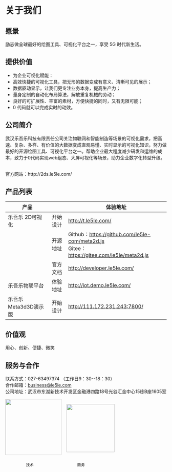 # 关于我们

## 愿景

励志做全球最好的绘图工具、可视化平台之一，享受 5G 时代新生活。

## 提供价值

* 为企业可视化赋能：
* 高效快捷的可视化工具，把无形的数据变成有意义、清晰可见的展示；
* 数据驱动显示，让我们更专注业务本身，提高生产力；
* 量身定制的自动化布局算法，解放重复机械的劳动；
* 良好的可扩展性、丰富的素材，方便快捷的同时，又有无限可能；
* 0 代码就可以完成实时的动效。

## 公司简介

武汉乐吾乐科技有限责任公司关注物联网和智能制造等场景的可视化需求，把高速、复杂、多样、有价值的大数据变成直观易懂、实时显示的可视化知识，努力做最好的开源绘图工具、可视化平台之一。帮助企业最大程度减少研发和运维的成本，致力于0代码实现web组态、大屏可视化等场景，助力企业数字化转型升级。

<br>  
官方网站：http://2ds.le5le.com/
<br>  

## 产品列表

| 产品 |         | 体验地址 |  
| ---- | ------------ | ---- | 
| 乐吾乐 2D可视化    | 开始设计     | http://t.le5le.com/  | 
|     | 开源地址       | Github：https://github.com/le5le-com/meta2d.js  <br/>  Gitee：  https://gitee.com/le5le/meta2d.js| 
|    | 官方文档         | http://developer.le5le.com/  | 
| 乐吾乐物联平台   | 体验地址       | http://iot.demo.le5le.com/| 
| 乐吾乐 Meta3d3D演示版    |开始设计 | http://111.172.231.243:7800/   |  

## 价值观

用心、创新、便捷、微笑

## 服务与合作

联系方式：027-63497374 （工作日9：30--18：30）
<br>
合作邮箱：business@le5le.com
<br>
公司地址：武汉市东湖新技术开发区金融港四路18号光谷汇金中心15栋B座1605室
<br>

<div style="display:flex; justify-content:">
<img style="height:175px; " src="http://2ds.le5le.com/img/bin_wechat.9366bba6.jpg" >

<img style="height:150px; margin: 16px" src="http://2ds.le5le.com/assets/img/%E5%95%86%E5%8A%A1%E5%92%A8%E8%AF%A2%E4%BA%8C%E7%BB%B4%E7%A0%81.png" >

</div>
   
             技术                   商务           
